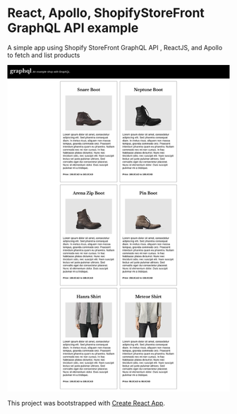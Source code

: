 # React, Apollo, ShopifyStoreFront GraphQL API example
A simple app using Shopify StoreFront GraphQL API , ReactJS, and Apollo to fetch and list products

![Screenshot](screenshot.png)

This project was bootstrapped with [Create React App](https://github.com/facebook/create-react-app).

